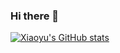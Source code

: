 ### Hi there 👋
[![Xiaoyu's GitHub stats](https://github-readme-stats.vercel.app/api?username=chuxiaoyu)](https://github.com/chuxiaoyu)

<!--
**chuxiaoyu/chuxiaoyu** is a ✨ _special_ ✨ repository because its `README.md` (this file) appears on your GitHub profile.

Here are some ideas to get you started:

- 🔭 I’m currently working on ...
- 🌱 I’m currently learning ...
- 👯 I’m looking to collaborate on ...
- 🤔 I’m looking for help with ...
- 💬 Ask me about ...
- 📫 How to reach me: ...
- 😄 Pronouns: ...
- ⚡ Fun fact: ...
-->

